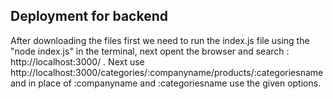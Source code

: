 
## Deployment for backend

After downloading the files first we need to run the index.js file using the "node index.js" in the terminal, next opent the browser and search : http://localhost:3000/ . Next use http://localhost:3000/categories/:companyname/products/:categoriesname and in place of :companyname and :categoriesname use the given options.

